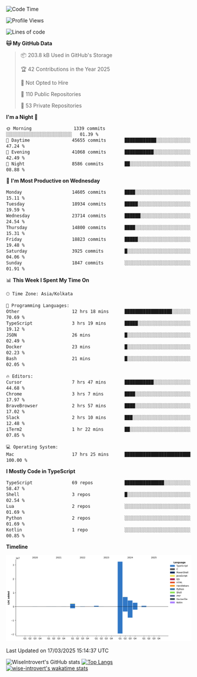 <!--START_SECTION:waka-->
![Code Time](http://img.shields.io/badge/Code%20Time-2%2C265%20hrs%209%20mins-blue)

![Profile Views](http://img.shields.io/badge/Profile%20Views-3-blue)

![Lines of code](https://img.shields.io/badge/From%20Hello%20World%20I%27ve%20Written-49.9%20million%20lines%20of%20code-blue)

**🐱 My GitHub Data** 

> 📦 203.8 kB Used in GitHub's Storage 
 > 
> 🏆 42 Contributions in the Year 2025
 > 
> 🚫 Not Opted to Hire
 > 
> 📜 110 Public Repositories 
 > 
> 🔑 53 Private Repositories 
 > 
**I'm a Night 🦉** 

```text
🌞 Morning                1339 commits        ░░░░░░░░░░░░░░░░░░░░░░░░░   01.39 % 
🌆 Daytime                45655 commits       ████████████░░░░░░░░░░░░░   47.24 % 
🌃 Evening                41068 commits       ███████████░░░░░░░░░░░░░░   42.49 % 
🌙 Night                  8586 commits        ██░░░░░░░░░░░░░░░░░░░░░░░   08.88 % 
```
📅 **I'm Most Productive on Wednesday** 

```text
Monday                   14605 commits       ████░░░░░░░░░░░░░░░░░░░░░   15.11 % 
Tuesday                  18934 commits       █████░░░░░░░░░░░░░░░░░░░░   19.59 % 
Wednesday                23714 commits       ██████░░░░░░░░░░░░░░░░░░░   24.54 % 
Thursday                 14800 commits       ████░░░░░░░░░░░░░░░░░░░░░   15.31 % 
Friday                   18823 commits       █████░░░░░░░░░░░░░░░░░░░░   19.48 % 
Saturday                 3925 commits        █░░░░░░░░░░░░░░░░░░░░░░░░   04.06 % 
Sunday                   1847 commits        ░░░░░░░░░░░░░░░░░░░░░░░░░   01.91 % 
```


📊 **This Week I Spent My Time On** 

```text
🕑︎ Time Zone: Asia/Kolkata

💬 Programming Languages: 
Other                    12 hrs 18 mins      ██████████████████░░░░░░░   70.69 % 
TypeScript               3 hrs 19 mins       █████░░░░░░░░░░░░░░░░░░░░   19.12 % 
JSON                     26 mins             █░░░░░░░░░░░░░░░░░░░░░░░░   02.49 % 
Docker                   23 mins             █░░░░░░░░░░░░░░░░░░░░░░░░   02.23 % 
Bash                     21 mins             █░░░░░░░░░░░░░░░░░░░░░░░░   02.05 % 

🔥 Editors: 
Cursor                   7 hrs 47 mins       ███████████░░░░░░░░░░░░░░   44.68 % 
Chrome                   3 hrs 7 mins        ████░░░░░░░░░░░░░░░░░░░░░   17.97 % 
BraveBrowser             2 hrs 57 mins       ████░░░░░░░░░░░░░░░░░░░░░   17.02 % 
Slack                    2 hrs 10 mins       ███░░░░░░░░░░░░░░░░░░░░░░   12.48 % 
iTerm2                   1 hr 22 mins        ██░░░░░░░░░░░░░░░░░░░░░░░   07.85 % 

💻 Operating System: 
Mac                      17 hrs 25 mins      █████████████████████████   100.00 % 
```

**I Mostly Code in TypeScript** 

```text
TypeScript               69 repos            ███████████████░░░░░░░░░░   58.47 % 
Shell                    3 repos             █░░░░░░░░░░░░░░░░░░░░░░░░   02.54 % 
Lua                      2 repos             ░░░░░░░░░░░░░░░░░░░░░░░░░   01.69 % 
Python                   2 repos             ░░░░░░░░░░░░░░░░░░░░░░░░░   01.69 % 
Kotlin                   1 repo              ░░░░░░░░░░░░░░░░░░░░░░░░░   00.85 % 
```



**Timeline**

![Lines of Code chart](https://raw.githubusercontent.com/wise-introvert/wise-introvert/master/assets/bar_graph.png)


 Last Updated on 17/03/2025 15:14:37 UTC
<!--END_SECTION:waka-->

![WiseIntrovert's GitHub stats](https://github-readme-stats.vercel.app/api?username=wise-introvert&count_private=true&show_icons=true)
[![Top Langs](https://github-readme-stats.vercel.app/api/top-langs/?username=wise-introvert&langs_count=10)](https://github.com/anuraghazra/github-readme-stats)
[![wise-introvert's wakatime stats](https://github-readme-stats.vercel.app/api/wakatime?username=wiseintrovert)](https://github.com/anuraghazra/github-readme-stats)
